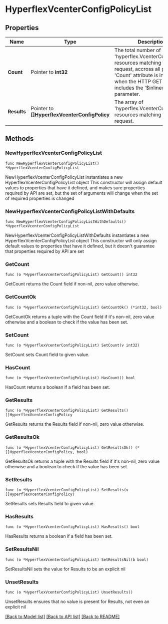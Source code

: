 # HyperflexVcenterConfigPolicyList

## Properties

Name | Type | Description | Notes
------------ | ------------- | ------------- | -------------
**Count** | Pointer to **int32** | The total number of &#39;hyperflex.VcenterConfigPolicy&#39; resources matching the request, accross all pages. The &#39;Count&#39; attribute is included when the HTTP GET request includes the &#39;$inlinecount&#39; parameter. | [optional] 
**Results** | Pointer to [**[]HyperflexVcenterConfigPolicy**](HyperflexVcenterConfigPolicy.md) | The array of &#39;hyperflex.VcenterConfigPolicy&#39; resources matching the request. | [optional] 

## Methods

### NewHyperflexVcenterConfigPolicyList

`func NewHyperflexVcenterConfigPolicyList() *HyperflexVcenterConfigPolicyList`

NewHyperflexVcenterConfigPolicyList instantiates a new HyperflexVcenterConfigPolicyList object
This constructor will assign default values to properties that have it defined,
and makes sure properties required by API are set, but the set of arguments
will change when the set of required properties is changed

### NewHyperflexVcenterConfigPolicyListWithDefaults

`func NewHyperflexVcenterConfigPolicyListWithDefaults() *HyperflexVcenterConfigPolicyList`

NewHyperflexVcenterConfigPolicyListWithDefaults instantiates a new HyperflexVcenterConfigPolicyList object
This constructor will only assign default values to properties that have it defined,
but it doesn't guarantee that properties required by API are set

### GetCount

`func (o *HyperflexVcenterConfigPolicyList) GetCount() int32`

GetCount returns the Count field if non-nil, zero value otherwise.

### GetCountOk

`func (o *HyperflexVcenterConfigPolicyList) GetCountOk() (*int32, bool)`

GetCountOk returns a tuple with the Count field if it's non-nil, zero value otherwise
and a boolean to check if the value has been set.

### SetCount

`func (o *HyperflexVcenterConfigPolicyList) SetCount(v int32)`

SetCount sets Count field to given value.

### HasCount

`func (o *HyperflexVcenterConfigPolicyList) HasCount() bool`

HasCount returns a boolean if a field has been set.

### GetResults

`func (o *HyperflexVcenterConfigPolicyList) GetResults() []HyperflexVcenterConfigPolicy`

GetResults returns the Results field if non-nil, zero value otherwise.

### GetResultsOk

`func (o *HyperflexVcenterConfigPolicyList) GetResultsOk() (*[]HyperflexVcenterConfigPolicy, bool)`

GetResultsOk returns a tuple with the Results field if it's non-nil, zero value otherwise
and a boolean to check if the value has been set.

### SetResults

`func (o *HyperflexVcenterConfigPolicyList) SetResults(v []HyperflexVcenterConfigPolicy)`

SetResults sets Results field to given value.

### HasResults

`func (o *HyperflexVcenterConfigPolicyList) HasResults() bool`

HasResults returns a boolean if a field has been set.

### SetResultsNil

`func (o *HyperflexVcenterConfigPolicyList) SetResultsNil(b bool)`

 SetResultsNil sets the value for Results to be an explicit nil

### UnsetResults
`func (o *HyperflexVcenterConfigPolicyList) UnsetResults()`

UnsetResults ensures that no value is present for Results, not even an explicit nil

[[Back to Model list]](../README.md#documentation-for-models) [[Back to API list]](../README.md#documentation-for-api-endpoints) [[Back to README]](../README.md)


